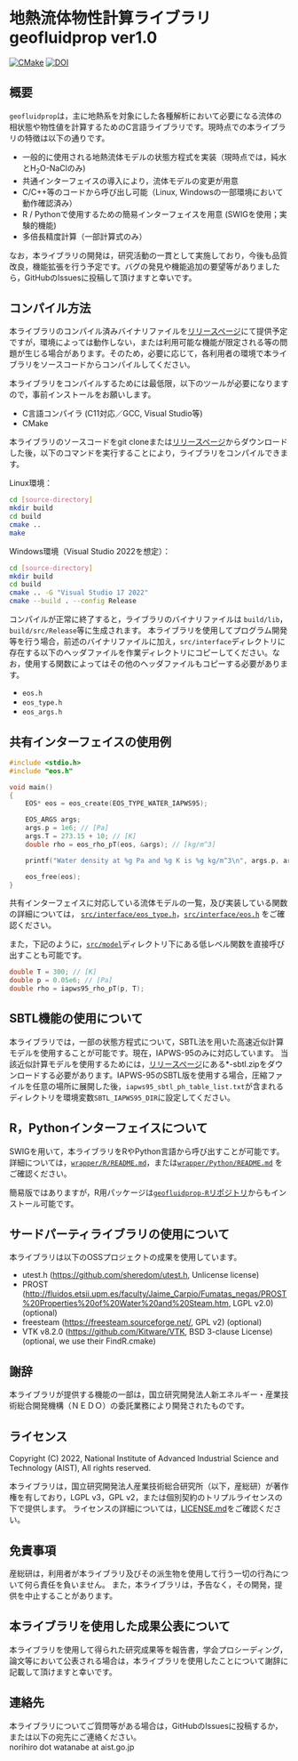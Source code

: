地熱流体物性計算ライブラリ geofluidprop ver1.0
====

[![CMake](https://github.com/aist-rerc-geothermal/geofluidprop/actions/workflows/build_test.yml/badge.svg)](https://github.com/aist-rerc-geothermal/geofluidprop/actions/workflows/build_test.yml)
[![DOI](https://zenodo.org/badge/565654666.svg)](https://zenodo.org/badge/latestdoi/565654666)

## 概要
`geofluidprop`は，主に地熱系を対象にした各種解析において必要になる流体の相状態や物性値を計算するためのC言語ライブラリです。現時点での本ライブラリの特徴は以下の通りです。
- 一般的に使用される地熱流体モデルの状態方程式を実装（現時点では，純水とH<sub>2</sub>O-NaClのみ)
- 共通インターフェイスの導入により，流体モデルの変更が用意
- C/C++等のコードから呼び出し可能（Linux, Windowsの一部環境において動作確認済み） 
- R / Pythonで使用するための簡易インターフェイスを用意 (SWIGを使用；実験的機能)
- 多倍長精度計算（一部計算式のみ）

なお，本ライブラリの開発は，研究活動の一貫として実施しており，今後も品質改良，機能拡張を行う予定です。バグの発見や機能追加の要望等がありましたら，GitHubのIssuesに投稿して頂けますと幸いです。


## コンパイル方法
本ライブラリのコンパイル済みバイナリファイルを[リリースページ](https://github.com/aist-rerc-geothermal/geofluidprop/releases)にて提供予定ですが，環境によっては動作しない，または利用可能な機能が限定される等の問題が生じる場合があります。そのため，必要に応じて，各利用者の環境で本ライブラリをソースコードからコンパイルしてください。

本ライブラリをコンパイルするためには最低限，以下のツールが必要になりますので，事前インストールをお願いします。
- C言語コンパイラ  (C11対応／GCC, Visual Studio等)
- CMake

本ライブラリのソースコードをgit cloneまたは[リリースページ](https://github.com/aist-rerc-geothermal/geofluidprop/releases)からダウンロードした後，以下のコマンドを実行することにより，ライブラリをコンパイルできます。  

Linux環境：
``` bash
cd [source-directory]
mkdir build
cd build
cmake ..
make
```

Windows環境（Visual Studio 2022を想定）：
``` bash
cd [source-directory]
mkdir build
cd build
cmake .. -G "Visual Studio 17 2022"
cmake --build . --config Release
```

コンパイルが正常に終了すると，ライブラリのバイナリファイルは `build/lib`，`build/src/Release`等に生成されます。
本ライブラリを使用してプログラム開発等を行う場合，前述のバイナリファイルに加え，`src/interface`ディレクトリに存在する以下のヘッダファイルを作業ディレクトリにコピーしてください。なお，使用する関数によってはその他のヘッダファイルもコピーする必要があります。
- `eos.h`
- `eos_type.h`
- `eos_args.h`


## 共有インターフェイスの使用例

``` C
#include <stdio.h>
#include "eos.h"

void main()
{
    EOS* eos = eos_create(EOS_TYPE_WATER_IAPWS95);

    EOS_ARGS args;
    args.p = 1e6; // [Pa]
    args.T = 273.15 + 10; // [K]
    double rho = eos_rho_pT(eos, &args); // [kg/m^3]

    printf("Water density at %g Pa and %g K is %g kg/m^3\n", args.p, args.T, rho);

    eos_free(eos);
}
```

共有インターフェイスに対応している流体モデルの一覧，及び実装している関数の詳細については， [`src/interface/eos_type.h`](src/interface/eos_type.h)，[`src/interface/eos.h`](src/interface/eos.h) をご確認ください。

また，下記のように，[`src/model`](src/model)ディレクトリ下にある低レベル関数を直接呼び出すことも可能です。
``` C
double T = 300; // [K]
double p = 0.05e6; // [Pa]
double rho = iapws95_rho_pT(p, T);
```

## SBTL機能の使用について
本ライブラリでは，一部の状態方程式について，SBTL法を用いた高速近似計算モデルを使用することが可能です。現在，IAPWS-95のみに対応しています。
当該近似計算モデルを使用するためには，[リリースページ](https://github.com/aist-rerc-geothermal/geofluidprop/releases)にある*-sbtl.zipをダウンロードする必要があります。IAPWS-95のSBTL版を使用する場合，圧縮ファイルを任意の場所に展開した後，`iapws95_sbtl_ph_table_list.txt`が含まれるディレクトリを環境変数`SBTL_IAPWS95_DIR`に設定してください。



## R，Pythonインターフェイスについて
SWIGを用いて，本ライブラリをRやPython言語から呼び出すことが可能です。詳細については，[`wrapper/R/README.md`](wrapper/R/README.md)，または[`wrapper/Python/README.md`](wrapper/Python/README.md) をご確認ください。

簡易版ではありますが，R用パッケージは[`geofluidprop-R`リポジトリ](https://github.com/aist-rerc-geothermal/geofluidprop-R)からもインストール可能です。


## サードパーティライブラリの使用について
本ライブラリは以下のOSSプロジェクトの成果を使用しています。
- utest.h (https://github.com/sheredom/utest.h, Unlicense license)
- PROST (http://fluidos.etsii.upm.es/faculty/Jaime_Carpio/Fumatas_negas/PROST%20Properties%20of%20Water%20and%20Steam.htm, LGPL v2.0) (optional)
- freesteam (https://freesteam.sourceforge.net/, GPL v2) (optional)
- VTK v8.2.0 (https://github.com/Kitware/VTK, BSD 3-clause License) (optional, we use their FindR.cmake)

## 謝辞
本ライブラリが提供する機能の一部は，国立研究開発法人新エネルギー・産業技術総合開発機構（ＮＥＤＯ）の委託業務により開発されたものです。

## ライセンス
Copyright (C) 2022, National Institute of Advanced Industrial Science and Technology (AIST), All rights reserved.  

本ライブラリは，国立研究開発法人産業技術総合研究所（以下，産総研）が著作権を有しており，LGPL v3，GPL v2，または個別契約のトリプルライセンスの下で提供します。
ライセンスの詳細については，[LICENSE.md](LICENSE.md)をご確認ください。

## 免責事項
産総研は，利用者が本ライブラリ及びその派生物を使用して行う一切の行為について何ら責任を負いません。
また，本ライブラリは，予告なく，その開発，提供を中止することがあります。

## 本ライブラリを使用した成果公表について
本ライブラリを使用して得られた研究成果等を報告書，学会プロシーディング，論文等において公表される場合は，本ライブラリを使用したことについて謝辞に記載して頂けますと幸いです。

## 連絡先
本ライブラリについてご質問等がある場合は，GitHubのIssuesに投稿するか，または以下の宛先にご連絡ください。  
norihiro dot watanabe at aist.go.jp
